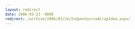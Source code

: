 ```yaml
---
layout: redirect
date: 2006-03-23 -0800
redirect: /archive/2006/03/24/IsOpenSourceACrapIdea.aspx/
---
```


